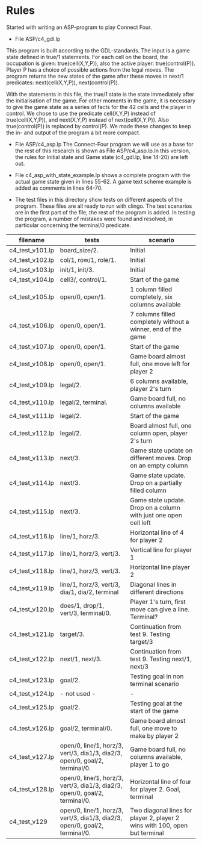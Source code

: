 # Rules
Started with writing an ASP-program to play Connect Four.
 
- File ASP/c4_gdl.lp

This program is built according to the GDL-standards. The input is a game state defined in true/1 statements. For each cell on the board, the occupation is given: true(cell(X,Y,P)), also the active player: true(control(P)).  Player P has a choice of possible actions from the legal moves. The program returns the new states of the game after these moves in next/1 predicates: next(cell(X,Y,P)), next(control(P)).

With the statements in this file, the true/1 state is the state immediately after the initialisation of the game. For other moments in the game, it is necessary to give the game state as a series of facts for the 42 cells and the player in control. We chose to use the predicate cell(X,Y,P) instead of true(cell(X,Y,P)), and next(X,Y,P) instead of next(cell(X,Y,P)).  Also true(control(P)) is replaced by control(P).  We made these changes to keep the in- and output of the program a bit more compact. 

 - File ASP/c4\_asp.lp
The Connect-Four program we will use as a base for the rest of this research is shown as 
File ASP/c4\_asp.lp.In this version, the rules for Initial state and Game state (c4\_gdl.lp, line 14-20) are left out.

- File c4\_asp\_with\_state\_example.lp 
shows a complete program with the actual game state given in lines 55-62. A game text scheme example is added as comments in lines 64-70. 

- The test files in this directory
show tests on different aspects of the program. These files are all ready to run with clingo. The test scenarios are in the first part of the file, the rest of the program is added. In testing the program, a number of mistakes were found and resolved, in particular concerning the terminal/0 predicate.


| filename | tests | scenario |
|----------|--------|----------|
| c4_test_v101.lp | board_size/2. | Initial |
| c4_test_v102.lp | col/1, row/1, role/1. | Initial |
| c4_test_v103.lp | init/1, init/3. |Initial || 
| c4_test_v104.lp | cell3/, control/1. | Start of the game |
| c4_test_v105.lp | open/0, open/1. | 1 column filled completely, six columns available |
| c4_test_v106.lp | open/0, open/1. | 7 columns filled completely without a winner, end of the game |
| c4_test_v107.lp | open/0, open/1.| Start of the game |
| c4_test_v108.lp | open/0, open/1.| Game board almost full, one move left for player 2 |
| c4_test_v109.lp | legal/2.| 6 columns available, player 2's turn |
| c4_test_v110.lp | legal/2, terminal.| Game board full, no columns available |
| c4_test_v111.lp | legal/2.|  Start of the game |
| c4_test_v112.lp | legal/2.| Board almost full, one column open, player 2's turn |
| c4_test_v113.lp | next/3.| Game state update on different moves. Drop on an empty column |
| c4_test_v114.lp | next/3.| Game state update. Drop on a partially filled column |
| c4_test_v115.lp | next/3.| Game state update. Drop on a column with just one open cell left | 
| c4_test_v116.lp | line/1, horz/3.| Horizontal line of 4 for player 2 |
| c4_test_v117.lp | line/1, horz/3, vert/3.| Vertical line for player 1 |
| c4_test_v118.lp | line/1, horz/3, vert/3.| Horizontal line player 2 |
| c4_test_v119.lp | line/1, horz/3, vert/3, dia/1, dia/2, terminal| Diagonal lines in different directions |
| c4_test_v120.lp | does/1, drop/1, vert/3, terminal/0.| Player 1's turn, first move can give a line. Terminal? |
| c4_test_v121.lp | target/3.| Continuation from test 9. Testing target/3 |
| c4_test_v122.lp | next/1, next/3.| Continuation from test 9. Testing next/1, next/3 |
| c4_test_v123.lp | goal/2.| Testing goal in non terminal scenario |
| c4_test_v124.lp | - not used -| - |
| c4_test_v125.lp | goal/2.| Testing goal at the start of the game |
| c4_test_v126.lp | goal/2, terminal/0.| Game board almost full, one move to make by player 2 |
| c4_test_v127.lp | open/0, line/1, horz/3, vert/3, dia1/3, dia2/3, open/0, goal/2, terminal/0.| Game board full, no columns available, player 1 to go |
| c4_test_v128.lp | open/0, line/1, horz/3, vert/3, dia1/3, dia2/3, open/0, goal/2, terminal/0.| Horizontal line of four for player 2. Goal, terminal |
| c4_test_v129 | open/0, line/1, horz/3, vert/3, dia1/3, dia2/3, open/0, goal/2, terminal/0.| Two diagonal lines for player 2, player 2 wins with 100, open but terminal |

